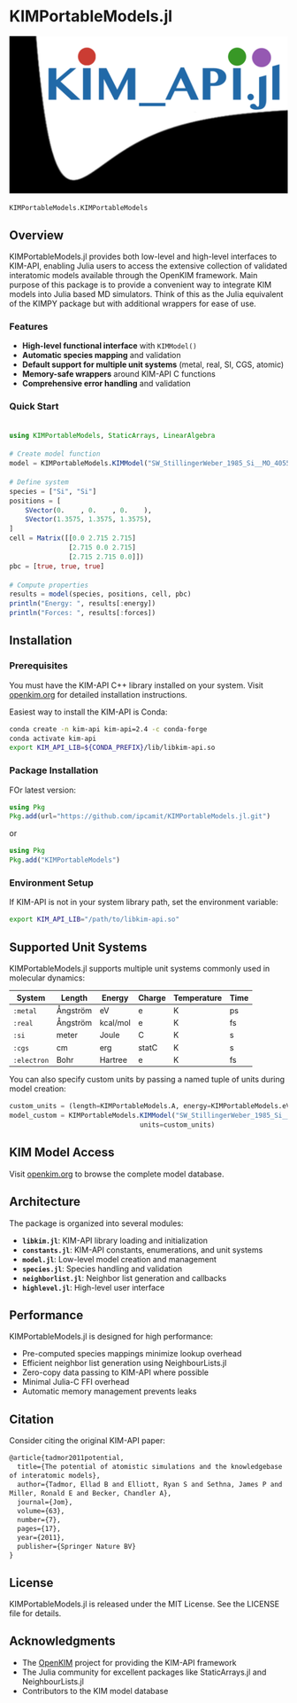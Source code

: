 # KIMPortableModels.jl

![logo](./assets/logo.png)

```@docs
KIMPortableModels.KIMPortableModels
```

## Overview

KIMPortableModels.jl provides both low-level and high-level interfaces to KIM-API, enabling Julia users to access the extensive collection of validated interatomic models available through the OpenKIM framework. Main purpose of this package is to provide a convenient way to integrate KIM models into Julia based MD simulators. Think of this as the Julia equivalent of the KIMPY package but with additional wrappers for ease of use.

### Features

- **High-level functional interface** with `KIMModel()`
- **Automatic species mapping** and validation
- **Default support for multiple unit systems** (metal, real, SI, CGS, atomic)
- **Memory-safe wrappers** around KIM-API C functions
- **Comprehensive error handling** and validation

### Quick Start

```julia

using KIMPortableModels, StaticArrays, LinearAlgebra

# Create model function
model = KIMPortableModels.KIMModel("SW_StillingerWeber_1985_Si__MO_405512056662_006")

# Define system
species = ["Si", "Si"]
positions = [
    SVector(0.    , 0.    , 0.    ),
    SVector(1.3575, 1.3575, 1.3575),
]
cell = Matrix([[0.0 2.715 2.715] 
               [2.715 0.0 2.715] 
               [2.715 2.715 0.0]])
pbc = [true, true, true]

# Compute properties
results = model(species, positions, cell, pbc)
println("Energy: ", results[:energy])
println("Forces: ", results[:forces])
```

## Installation

### Prerequisites

You must have the KIM-API C++ library installed on your system. Visit [openkim.org](https://openkim.org) for detailed installation instructions.

Easiest way to install the KIM-API is Conda:

```bash
conda create -n kim-api kim-api=2.4 -c conda-forge
conda activate kim-api
export KIM_API_LIB=${CONDA_PREFIX}/lib/libkim-api.so
```

### Package Installation

FOr latest version:

```julia
using Pkg
Pkg.add(url="https://github.com/ipcamit/KIMPortableModels.jl.git")
```

or

```julia
using Pkg
Pkg.add("KIMPortableModels")
```
### Environment Setup

If KIM-API is not in your system library path, set the environment variable:

```bash
export KIM_API_LIB="/path/to/libkim-api.so"
```

## Supported Unit Systems

KIMPortableModels.jl supports multiple unit systems commonly used in molecular dynamics:

| System     | Length   | Energy     | Charge | Temperature | Time |
|------------|----------|------------|--------|-------------|------|
| `:metal`   | Ångström | eV         | e      | K           | ps   |
| `:real`    | Ångström | kcal/mol   | e      | K           | fs   |
| `:si`      | meter    | Joule      | C      | K           | s    |
| `:cgs`     | cm       | erg        | statC  | K           | s    |
| `:electron`| Bohr     | Hartree    | e      | K           | fs   |

You can also specify custom units by passing a named tuple of units during model creation:

```julia
custom_units = (length=KIMPortableModels.A, energy=KIMPortableModels.eV, time=KIMPortableModels.fs, charge=KIMPortableModels.e, temperature=KIMPortableModels.K)
model_custom = KIMPortableModels.KIMModel("SW_StillingerWeber_1985_Si__MO_405512056662_006",
                                 units=custom_units)
```

## KIM Model Access

Visit [openkim.org](https://openkim.org) to browse the complete model database.

## Architecture

The package is organized into several modules:

- **`libkim.jl`**: KIM-API library loading and initialization
- **`constants.jl`**: KIM-API constants, enumerations, and unit systems
- **`model.jl`**: Low-level model creation and management
- **`species.jl`**: Species handling and validation
- **`neighborlist.jl`**: Neighbor list generation and callbacks
- **`highlevel.jl`**: High-level user interface

## Performance

KIMPortableModels.jl is designed for high performance:

- Pre-computed species mappings minimize lookup overhead
- Efficient neighbor list generation using NeighbourLists.jl
- Zero-copy data passing to KIM-API where possible
- Minimal Julia-C FFI overhead
- Automatic memory management prevents leaks


## Citation

Consider citing the original KIM-API paper:
```
@article{tadmor2011potential,
  title={The potential of atomistic simulations and the knowledgebase of interatomic models},
  author={Tadmor, Ellad B and Elliott, Ryan S and Sethna, James P and Miller, Ronald E and Becker, Chandler A},
  journal={Jom},
  volume={63},
  number={7},
  pages={17},
  year={2011},
  publisher={Springer Nature BV}
}
```

## License

KIMPortableModels.jl is released under the MIT License. See the LICENSE file for details.

## Acknowledgments

- The [OpenKIM](https://openkim.org) project for providing the KIM-API framework
- The Julia community for excellent packages like StaticArrays.jl and NeighbourLists.jl
- Contributors to the KIM model database

